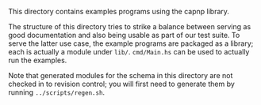 This directory contains examples programs using the capnp library.

The structure of this directory tries to strike a balance between
serving as good documentation and also being usable as part of our test
suite. To serve the latter use case, the example programs are packaged
as a library; each is actually a module under `lib/`. `cmd/Main.hs` can
be used to actually run the examples.

Note that generated modules for the schema in this directory are not
checked in to revision control; you will first need to generate them by
running `../scripts/regen.sh`.
